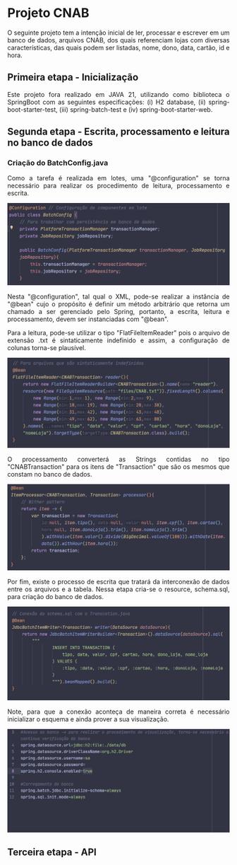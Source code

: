 <div align="justify">

# Projeto CNAB

O seguinte projeto tem a intenção inicial de ler, processar e escrever em um banco de dados, arquivos CNAB, dos quais referenciam lojas com diversas características, das quais podem ser listadas, nome, dono, data, cartão, id e hora.

## Primeira etapa - Inicialização

Este projeto fora realizado em JAVA 21, utilizando como biblioteca o SpringBoot com as seguintes especificações: (i) H2 database, (ii) spring-boot-starter-test, (iii) spring-batch-test e (iv) spring-boot-starter-web.

## Segunda etapa - Escrita, processamento e leitura no banco de dados

### Criação do BatchConfig.java

Como a tarefa é realizada em lotes, uma "@configuration" se torna necessário para realizar os procedimento de leitura, processamento e escrita.

![alt text](README-img/configuration.png)

Nesta "@configuration", tal qual o XML, pode-se realizar a instância de "@bean" cujo o propósito é definir um método arbitrário que retorna um chamado a ser gerenciado pelo Spring, portanto, a escrita, leitura e processamento, devem ser instanciadas com "@bean".

Para a leitura, pode-se utilizar o tipo "FlatFileItemReader" pois o arquivo de extensão .txt é sintaticamente indefinido e assim, a configuração de colunas torna-se plausível.

![alt text](README-img/reader.png)

O processamento converterá as Strings contidas no tipo "CNABTransaction" para os itens de "Transaction" que são os mesmos que constam no banco de dados.

![alt text](README-img/processor.png)

Por fim, existe o processo de escrita que tratará da interconexão de dados entre os arquivos e a tabela. Nessa etapa cria-se o resource, schema.sql, para criação do banco de dados.

![alt text](README-img/writer.png)

Note, para que a conexão aconteça de maneira correta é necessário inicializar o esquema e ainda prover a sua visualização.

![alt text](README-img/ap.png)

## Terceira etapa - API

</div>
